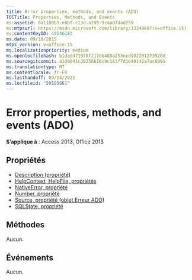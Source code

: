 ```yaml
---
title: Error properties, methods, and events (ADO)
TOCTitle: Properties, Methods, and Events
ms:assetid: 8a1180b3-e8bf-c13d-a295-9caad7dad259
ms:mtpsurl: https://msdn.microsoft.com/library/JJ249607(v=office.15)
ms:contentKeyID: 48546183
ms.date: 09/18/2015
mtps_version: v=office.15
ms.localizationpriority: medium
ms.openlocfilehash: b1dadd71970f217db485a253eed982281273920d
ms.sourcegitcommit: a1d9041c20256616c9c183f7d1049142a7ac6991
ms.translationtype: MT
ms.contentlocale: fr-FR
ms.lasthandoff: 09/24/2021
ms.locfileid: "59585661"
---
```

# <a name="error-properties-methods-and-events-ado"></a>Error properties, methods, and events (ADO)

**S’applique à** : Access 2013, Office 2013

## <a name="properties"></a>Propriétés

- [Description (propriété)](description-property-ado.md)
- [HelpContext, HelpFile, propriétés](helpcontext-helpfile-properties-ado.md)
- [NativeError, propriété](nativeerror-property-ado.md)
- [Number, propriété](number-property-ado.md)
- [Source, propriété (objet Erreur ADO)](source-property-ado-error.md)
- [SQLState, propriété](sqlstate-property-ado.md)

## <a name="methods"></a>Méthodes

Aucun.

## <a name="events"></a>Événements

Aucun.

